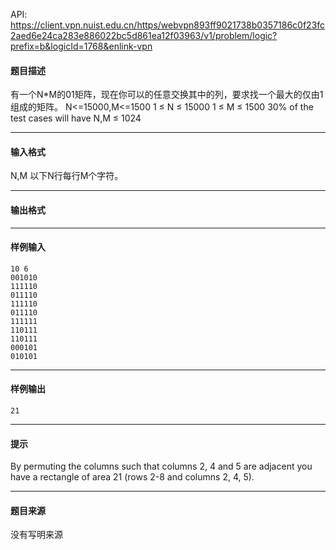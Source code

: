 API: https://client.vpn.nuist.edu.cn/https/webvpn893ff9021738b0357186c0f23fc2aed6e24ca283e886022bc5d861ea12f03963/v1/problem/logic?prefix=b&logicId=1768&enlink-vpn

#### 题目描述

有一个N\*M的01矩阵，现在你可以的任意交换其中的列，要求找一个最大的仅由1组成的矩阵。 N<=15000,M<=1500 1 ≤ N ≤ 15000 1 ≤ M ≤ 1500 30% of the test cases will have N,M ≤ 1024

---

#### 输入格式

N,M 以下N行每行M个字符。

---

#### 输出格式

---

#### 样例输入
```
10 6 
001010 
111110 
011110 
111110 
011110 
111111 
110111 
110111 
000101 
010101 
```

---

#### 样例输出
```
21
```

---

#### 提示

By permuting the columns such that columns 2, 4 and 5 are adjacent you have a rectangle of area 21 (rows 2-8 and columns 2, 4, 5).

---

#### 题目来源

没有写明来源